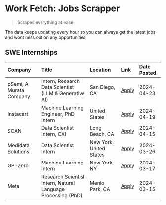 # Work Fetch: Jobs Scrapper
> Scrapes everything at ease

The data keeps updating every hour so you can always get the latest jobs and wont miss out on any opportunities.

## SWE Internships
<!--START_SECTION:workfetch-->
| Company                 | Title                                                        | Location                | Link                                                                                                                                                                                                                                                                       | Date Posted   |
|:------------------------|:-------------------------------------------------------------|:------------------------|:---------------------------------------------------------------------------------------------------------------------------------------------------------------------------------------------------------------------------------------------------------------------------|:--------------|
| pSemi, A Murata Company | Intern, Research Data Scientist (LLM & Generative AI)        | San Diego, CA           | [Apply](https://www.linkedin.com/jobs/view/intern-research-data-scientist-llm-generative-ai-at-psemi-a-murata-company-3887074168?position=9&pageNum=0&refId=aq5jf1dQLy5r5eAUXOI2aQ%3D%3D&trackingId=tI42a9ufvihKOtasOPe5Pw%3D%3D&trk=public_jobs_jserp-result_search-card) | 2024-04-23    |
| Instacart               | Machine Learning Engineer, PhD Intern                        | United States           | [Apply](https://www.linkedin.com/jobs/view/machine-learning-engineer-phd-intern-at-instacart-3901991739?position=2&pageNum=0&refId=aq5jf1dQLy5r5eAUXOI2aQ%3D%3D&trackingId=MEgCNlWfyKe5ek9Q3mBfLw%3D%3D&trk=public_jobs_jserp-result_search-card)                          | 2024-04-19    |
| SCAN                    | Data Scientist Intern, CXI                                   | Long Beach, CA          | [Apply](https://www.linkedin.com/jobs/view/data-scientist-intern-cxi-at-scan-3899690492?position=8&pageNum=0&refId=aq5jf1dQLy5r5eAUXOI2aQ%3D%3D&trackingId=iOpJli%2F6Kz9q9F%2BtmojiIA%3D%3D&trk=public_jobs_jserp-result_search-card)                                      | 2024-04-15    |
| Medidata Solutions      | Data Scientist Intern                                        | New York, United States | [Apply](https://www.linkedin.com/jobs/view/data-scientist-intern-at-medidata-solutions-3810253704?position=7&pageNum=0&refId=aq5jf1dQLy5r5eAUXOI2aQ%3D%3D&trackingId=RB3DHUA0PSGYFuZL6EX1gw%3D%3D&trk=public_jobs_jserp-result_search-card)                                | 2024-03-26    |
| GPTZero                 | Machine Learning Intern                                      | New York, NY            | [Apply](https://www.linkedin.com/jobs/view/machine-learning-intern-at-gptzero-3860723963?position=6&pageNum=0&refId=aq5jf1dQLy5r5eAUXOI2aQ%3D%3D&trackingId=tXLm%2FdfWB%2BxneTmLu8ZSog%3D%3D&trk=public_jobs_jserp-result_search-card)                                     | 2024-03-17    |
| Meta                    | Research Scientist Intern, Natural Language Processing (PhD) | Menlo Park, CA          | [Apply](https://www.linkedin.com/jobs/view/research-scientist-intern-natural-language-processing-phd-at-meta-3858718375?position=10&pageNum=0&refId=aq5jf1dQLy5r5eAUXOI2aQ%3D%3D&trackingId=FF7wHJYrRCu9jILc2I8ldQ%3D%3D&trk=public_jobs_jserp-result_search-card)         | 2024-03-15    |
<!--END_SECTION:workfetch-->
